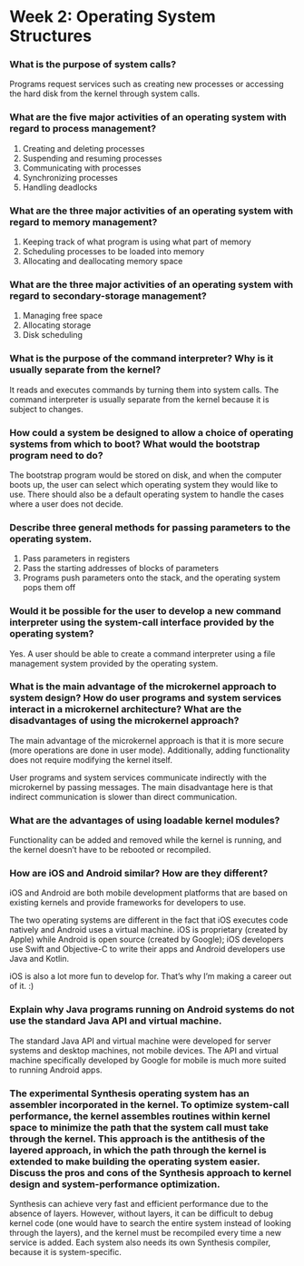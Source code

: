 # Week 2: Operating System Structures

### What is the purpose of system calls?

Programs request services such as creating new processes or accessing the hard disk from the kernel through system calls.

### What are the five major activities of an operating system with regard to process management?

1. Creating and deleting processes
2. Suspending and resuming processes
3. Communicating with processes
4. Synchronizing processes
5. Handling deadlocks

### What are the three major activities of an operating system with regard to memory management?

1. Keeping track of what program is using what part of memory
2. Scheduling processes to be loaded into memory
3. Allocating and deallocating memory space

### What are the three major activities of an operating system with regard to secondary-storage management?

1. Managing free space
2. Allocating storage
3. Disk scheduling

### What is the purpose of the command interpreter? Why is it usually separate from the kernel?

It reads and executes commands by turning them into system calls. The command interpreter is usually separate from the kernel because it is subject to changes.

### How could a system be designed to allow a choice of operating systems from which to boot? What would the bootstrap program need to do?
The bootstrap program would be stored on disk, and when the computer boots up, the user can select which operating system they would like to use. There should also be a default operating system to handle the cases where a user does not decide.

### Describe three general methods for passing parameters to the operating system.

1. Pass parameters in registers
2. Pass the starting addresses of blocks of parameters
3. Programs push parameters onto the stack, and the operating system pops them off

### Would it be possible for the user to develop a new command interpreter using the system-call interface provided by the operating system?

Yes. A user should be able to create a command interpreter using a file management system provided by the operating system.

### What is the main advantage of the microkernel approach to system design? How do user programs and system services interact in a microkernel architecture? What are the disadvantages of using the microkernel approach?

The main advantage of the microkernel approach is that it is more secure (more operations are done in user mode). Additionally, adding functionality does not require modifying the kernel itself. 

User programs and system services communicate indirectly with the microkernel by passing messages. The main disadvantage here is that indirect communication is slower than direct communication.

### What are the advantages of using loadable kernel modules?

Functionality can be added and removed while the kernel is running, and the kernel doesn’t have to be rebooted or recompiled.

### How are iOS and Android similar? How are they different?

iOS and Android are both mobile development platforms that are based on existing kernels and provide frameworks for developers to use.

The two operating systems are different in the fact that iOS executes code natively and Android uses a virtual machine. iOS is proprietary (created by Apple) while Android is open source (created by Google); iOS developers use Swift and Objective-C to write their apps and Android developers use Java and Kotlin. 

iOS is also a lot more fun to develop for. That’s why I’m making a career out of it. :)

### Explain why Java programs running on Android systems do not use the standard Java API and virtual machine.

The standard Java API and virtual machine were developed for server systems and desktop machines, not mobile devices. The API and virtual machine specifically developed by Google for mobile is much more suited to running Android apps.

### The experimental Synthesis operating system has an assembler incorporated in the kernel. To optimize system-call performance, the kernel assembles routines within kernel space to minimize the path that the system call must take through the kernel. This approach is the antithesis of the layered approach, in which the path through the kernel is extended to make building the operating system easier. Discuss the pros and cons of the Synthesis approach to kernel design and system-performance optimization.

Synthesis can achieve very fast and efficient performance due to the absence of layers. However, without layers, it can be difficult to debug kernel code (one would have to search the entire system instead of looking through the layers), and the kernel must be recompiled every time a new service is added. Each system also needs its own Synthesis compiler, because it is system-specific.
